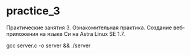 # practice_3

Практические занятия 3. Ознакомительная практика. Создание веб-приложения на языке Cи на Astra Linux SE 1.7. 

gcc server.c -o server && ./server
